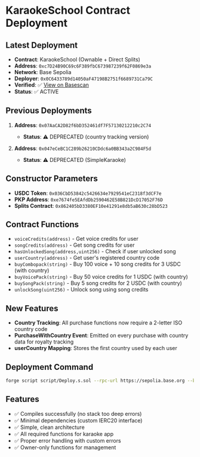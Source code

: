 # KaraokeSchool Contract Deployment

## Latest Deployment
- **Contract**: KaraokeSchool (Ownable + Direct Splits)
- **Address**: `0xc7D24B90C69c6F389fbC673987239f62F0869e3a`
- **Network**: Base Sepolia
- **Deployer**: `0x0C6433789d14050aF47198B2751f6689731Ca79C`
- **Verified**: ✅ [View on Basescan](https://sepolia.basescan.org/address/0xc7D24B90C69c6F389fbC673987239f62F0869e3a)
- **Status**: ✅ ACTIVE

## Previous Deployments
1. **Address**: `0x07AaCA2D82f6bD352461df7F57130212210c2C74`
   - **Status**: ⚠️ DEPRECATED (country tracking version)
   
2. **Address**: `0x047eCeBC1C289b26210CDdc6a0BB343a2C984F5d`
   - **Status**: ⚠️ DEPRECATED (SimpleKaraoke)

## Constructor Parameters
- **USDC Token**: `0x036CbD53842c5426634e7929541eC2318f3dCF7e`
- **PKP Address**: `0xe7674fe5EAfdDb2590462E58B821DcD17052F76D`
- **Splits Contract**: `0x862405bD3380EF10e41291e8db5aB630c28bD523`

## Contract Functions
- `voiceCredits(address)` - Get voice credits for user
- `songCredits(address)` - Get song credits for user
- `hasUnlockedSong(address,uint256)` - Check if user unlocked song
- `userCountry(address)` - Get user's registered country code
- `buyCombopack(string)` - Buy 100 voice + 10 song credits for 3 USDC (with country)
- `buyVoicePack(string)` - Buy 50 voice credits for 1 USDC (with country)
- `buySongPack(string)` - Buy 5 song credits for 2 USDC (with country)
- `unlockSong(uint256)` - Unlock song using song credits

## New Features
- **Country Tracking**: All purchase functions now require a 2-letter ISO country code
- **PurchaseWithCountry Event**: Emitted on every purchase with country data for royalty tracking
- **userCountry Mapping**: Stores the first country used by each user

## Deployment Command
```bash
forge script script/Deploy.s.sol --rpc-url https://sepolia.base.org --broadcast
```

## Features
- ✅ Compiles successfully (no stack too deep errors)
- ✅ Minimal dependencies (custom IERC20 interface)
- ✅ Simple, clean architecture
- ✅ All required functions for karaoke app
- ✅ Proper error handling with custom errors
- ✅ Owner-only functions for management